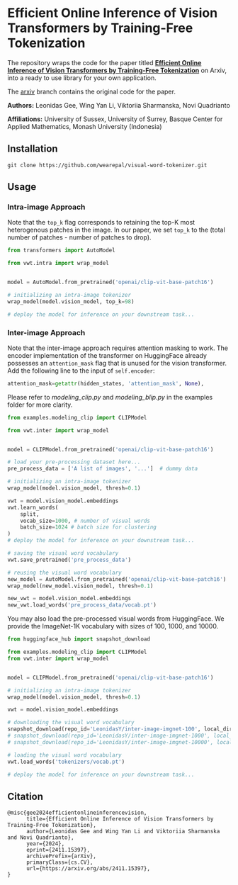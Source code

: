 # Efficient Online Inference of Vision Transformers by Training-Free Tokenization

The repository wraps the code for the paper titled [**Efficient Online Inference of Vision Transformers by Training-Free Tokenization**](https://arxiv.org/abs/2411.15397) on Arxiv, into a ready to use library for your own application.

The [arxiv](https://github.com/wearepal/visual-word-tokenizer/tree/arxiv) branch contains the original code for the paper.  

**Authors:** Leonidas Gee, Wing Yan Li, Viktoriia Sharmanska, Novi Quadrianto

**Affiliations:** University of Sussex, University of Surrey, Basque Center for Applied Mathematics, Monash University (Indonesia)

## Installation
```
git clone https://github.com/wearepal/visual-word-tokenizer.git
```

## Usage

### Intra-image Approach
Note that the `top_k` flag corresponds to retaining the top-K most heterogenous patches in the image. In our paper, we set `top_k` to the (total number of patches - number of patches to drop).

```python
from transformers import AutoModel

from vwt.intra import wrap_model


model = AutoModel.from_pretrained('openai/clip-vit-base-patch16')

# initializing an intra-image tokenizer
wrap_model(model.vision_model, top_k=98)

# deploy the model for inference on your downstream task...

```

### Inter-image Approach
Note that the inter-image approach requires attention masking to work. The encoder implementation of the transformer on HuggingFace already possesses an `attention_mask` flag that is unused for the vision transformer. Add the following line to the input of `self.encoder`:

```python
attention_mask=getattr(hidden_states, 'attention_mask', None),

```

Please refer to *modeling_clip.py* and *modeling_blip.py* in the examples folder for more clarity.

```python
from examples.modeling_clip import CLIPModel

from vwt.inter import wrap_model


model = CLIPModel.from_pretrained('openai/clip-vit-base-patch16')

# load your pre-processing dataset here...
pre_process_data = ['A list of images', '...']  # dummy data

# initializing an intra-image tokenizer
wrap_model(model.vision_model, thresh=0.1)

vwt = model.vision_model.embeddings 
vwt.learn_words(
    split,
    vocab_size=1000, # number of visual words
    batch_size=1024 # batch size for clustering
)
# deploy the model for inference on your downstream task...

# saving the visual word vocabulary
vwt.save_pretrained('pre_process_data')

# reusing the visual word vocabulary
new_model = AutoModel.from_pretrained('openai/clip-vit-base-patch16')
wrap_model(new_model.vision_model, thresh=0.1)

new_vwt = model.vision_model.embeddings 
new_vwt.load_words('pre_process_data/vocab.pt')

```

You may also load the pre-processed visual words from HuggingFace. We provide the ImageNet-1K vocabulary with sizes of 100, 1000, and 10000.

```python
from huggingface_hub import snapshot_download

from examples.modeling_clip import CLIPModel
from vwt.inter import wrap_model


model = CLIPModel.from_pretrained('openai/clip-vit-base-patch16')

# initializing an intra-image tokenizer
wrap_model(model.vision_model, thresh=0.1)

vwt = model.vision_model.embeddings 

# downloading the visual word vocabulary
snapshot_download(repo_id='LeonidasY/inter-image-imgnet-100', local_dir='tokenizers')
# snapshot_download(repo_id='LeonidasY/inter-image-imgnet-1000', local_dir='tokenizers')
# snapshot_download(repo_id='LeonidasY/inter-image-imgnet-10000', local_dir='tokenizers')

# loading the visual word vocabulary
vwt.load_words('tokenizers/vocab.pt')

# deploy the model for inference on your downstream task...

```

## Citation
```
@misc{gee2024efficientonlineinferencevision,
      title={Efficient Online Inference of Vision Transformers by Training-Free Tokenization}, 
      author={Leonidas Gee and Wing Yan Li and Viktoriia Sharmanska and Novi Quadrianto},
      year={2024},
      eprint={2411.15397},
      archivePrefix={arXiv},
      primaryClass={cs.CV},
      url={https://arxiv.org/abs/2411.15397}, 
}
```
